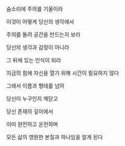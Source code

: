숨소리에 주의를 기울이라

이것이 어떻게 당신의 생각에서

주의를 돌려 공간을 만드는지 보라

당신의 생각과 감정이 아니라

그 뒤에 있는 인식이 되라

지금의 힘에 자신을 열기 위해 시간이 필요하지 않다

그래서 이름과 형태를 넘어

당신이 누구인지 깨닫고

당신 존재의 깊이에서

이미 완전하고 온전하며

모든 삶의 영원한 본질과 하나임을 알게 된다

